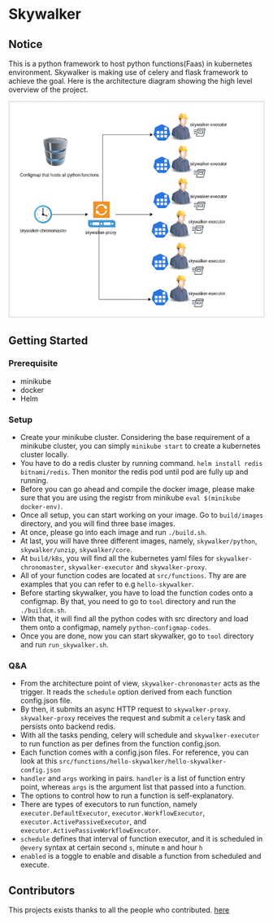 # Skywalker
## Notice
This is a python framework to host python functions(Faas) in kubernetes environment. Skywalker is making use of celery and flask framework to achieve the goal. Here is the architecture diagram showing the high level overview of the project. 

![Alt text](docs/images/skywalker.drawio.png)

## Getting Started
### Prerequisite
* minikube
* docker
* Helm
### Setup
* Create your minikube cluster. Considering the base requirement of a minikube cluster, you can simply `minikube start` to create a kubernetes cluster locally.
* You have to do a redis cluster by running command. `helm install redis bitnami/redis`. Then monitor the redis pod until pod are fully up and running.
* Before you can go ahead and compile the docker image, please make sure that you are using the registr from minikube `eval $(minikube docker-env)`.
* Once all setup, you can start working on your image. Go to `build/images` directory, and you will find three base images.
* At once, please go into each image and run `./build.sh`.
* At last, you will have three different images, namely, `skywalker/python`, `skywalker/unzip`, `skywalker/core`.
* At `build/k8s`, you will find all the kubernetes yaml files for `skywalker-chronomaster`, `skywalker-executor` and `skywalker-proxy`.
* All of your function codes are located at `src/functions`. Thy are are examples that you can refer to e.g `hello-skywalker`.
* Before starting skywalker, you have to load the function codes onto a configmap. By that, you need to go to `tool` directory and run the `./buildcm.sh`. 
* With that, it will find all the python codes with src directory and load them onto a configmap, namely `python-configmap-codes`.
* Once you are done, now you can start skywalker, go to `tool` directory and run `run_skywalker.sh`.
### Q&A
* From the architecture point of view, `skywalker-chronomaster` acts as the trigger. It reads the `schedule` option derived from each function config.json file.
* By then, it submits an async HTTP request to `skywalker-proxy`. `skywalker-proxy` receives the request and submit a `celery` task and persists onto backend redis.
* With all the tasks pending, celery will schedule and `skywalker-executor` to run function as per defines from the function config.json.
* Each function comes with a config.json files. For reference, you can look at this `src/functions/hello-skywalker/hello-skywalker-config.json`
* `handler` and `args` working in pairs. `handler` is a list of function entry point, whereas `args` is the argument list that passed into a function.
* The options to control how to run a function is self-explanatory. 
* There are types of executors to run function, namely `executor.DefaultExecutor`, `executor.WorkflowExecutor`, `executor.ActivePassiveExecutor`, and `executor.ActivePassiveWorkflowExecutor`.
* `schedule` defines that interval of function executor, and it is scheduled in `@every` syntax at certain second `s`, minute `m` and hour `h`
* `enabled` is a toggle to enable and disable a function from scheduled and execute.
## Contributors
This projects exists thanks to all the people who contributed. 
<a href="https://github.com/yenonn/skywalker/contributors">here</a>
